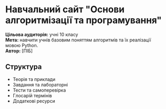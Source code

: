 # Навчальний сайт "Основи алгоритмізації та програмування"

**Цільова аудиторія:** учні 10 класу  
**Мета:** навчити учнів базовим поняттям алгоритмів та їх реалізації мовою Python.  
**Автор:** [ПІБ]

## Структура
- Теорія та приклади
- Завдання та лабораторні
- Тести та самоперевірка
- Глосарій термінів
- Додаткові ресурси
